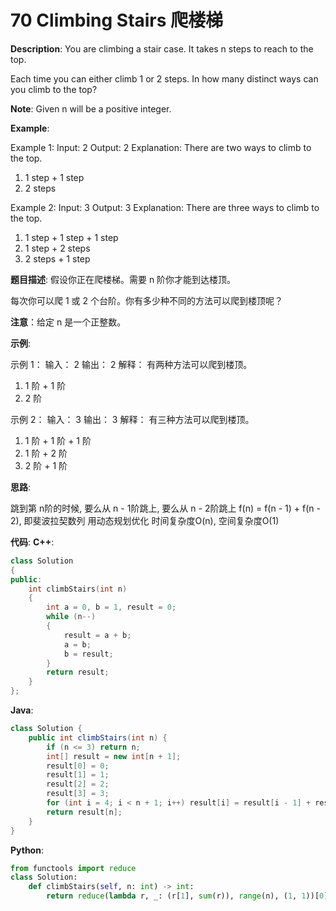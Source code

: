 # 70 Climbing Stairs 爬楼梯

__Description__:
You are climbing a stair case. It takes n steps to reach to the top.

Each time you can either climb 1 or 2 steps. In how many distinct ways can you climb to the top?

__Note__: Given n will be a positive integer.

__Example__:

Example 1:
Input: 2
Output: 2
Explanation: There are two ways to climb to the top.

1. 1 step + 1 step
2. 2 steps

Example 2:
Input: 3
Output: 3
Explanation: There are three ways to climb to the top.

1. 1 step + 1 step + 1 step
2. 1 step + 2 steps
3. 2 steps + 1 step

__题目描述__:
假设你正在爬楼梯。需要 n 阶你才能到达楼顶。

每次你可以爬 1 或 2 个台阶。你有多少种不同的方法可以爬到楼顶呢？

__注意__：给定 n 是一个正整数。

__示例__:

示例 1：
输入： 2
输出： 2
解释： 有两种方法可以爬到楼顶。

1. 1 阶 + 1 阶
2. 2 阶

示例 2：
输入： 3
输出： 3
解释： 有三种方法可以爬到楼顶。

1. 1 阶 + 1 阶 + 1 阶
2. 1 阶 + 2 阶
3. 2 阶 + 1 阶

__思路__:

跳到第 n阶的时候, 要么从 n - 1阶跳上, 要么从 n - 2阶跳上
f(n) = f(n - 1) + f(n - 2), 即斐波拉契数列
用动态规划优化
时间复杂度O(n), 空间复杂度O(1)

__代码__:
__C++__:

```C++
class Solution 
{
public:
    int climbStairs(int n) 
    {
        int a = 0, b = 1, result = 0;
        while (n--) 
        {
            result = a + b;
            a = b;
            b = result;
        }
        return result;
    }
};
```

__Java__:

```Java
class Solution {
    public int climbStairs(int n) {
        if (n <= 3) return n;
        int[] result = new int[n + 1];
        result[0] = 0;
        result[1] = 1;
        result[2] = 2;
        result[3] = 3;
        for (int i = 4; i < n + 1; i++) result[i] = result[i - 1] + result[i - 2];
        return result[n];
    }
}
```

__Python__:

```Python
from functools import reduce
class Solution:
    def climbStairs(self, n: int) -> int:
        return reduce(lambda r, _: (r[1], sum(r)), range(n), (1, 1))[0]
```
